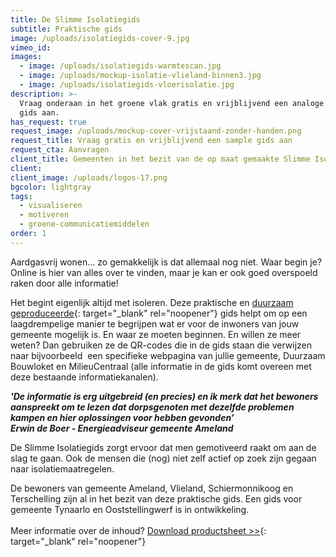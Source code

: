 ```yaml
---
title: De Slimme Isolatiegids
subtitle: Praktische gids
image: /uploads/isolatiegids-cover-9.jpg
vimeo_id:
images:
  - image: /uploads/isolatiegids-warmtescan.jpg
  - image: /uploads/mockup-isolatie-vlieland-binnen3.jpg
  - image: /uploads/isolatiegids-vloerisolatie.jpg
description: >-
  Vraag onderaan in het groene vlak gratis en vrijblijvend een analoge sample
  gids aan.
has_request: true
request_image: /uploads/mockup-cover-vrijstaand-zonder-handen.png
request_title: Vraag gratis en vrijblijvend een sample gids aan
request_cta: Aanvragen
client_title: Gemeenten in het bezit van de op maat gemaakte Slimme Isolatiegids
client:
client_image: /uploads/logos-17.png
bgcolor: lightgray
tags:
  - visualiseren
  - motiveren
  - groene-communicatiemiddelen
order: 1
---
```

Aardgasvrij wonen... zo gemakkelijk is dat allemaal nog niet. Waar begin je? Online is hier van alles over te vinden, maar je kan er ook goed overspoeld raken door alle informatie\!

Het begint eigenlijk altijd met isoleren. Deze praktische en [duurzaam geproduceerde](https://frisseplannen.nl/blogs/certificeringen/){: target="_blank" rel="noopener"} gids helpt om op een laagdrempelige manier te begrijpen wat er voor de inwoners van jouw gemeente mogelijk is. En waar ze moeten beginnen. En willen ze meer weten? Dan gebruiken ze de QR-codes die in de gids staan die verwijzen naar bijvoorbeeld&nbsp; een specifieke webpagina van jullie gemeente, Duurzaam Bouwloket en MilieuCentraal (alle informatie in de gids komt overeen met deze bestaande informatiekanalen).

***'De informatie is erg uitgebreid (en precies) en ik merk dat het bewoners aanspreekt om te lezen dat dorpsgenoten met dezelfde problemen kampen en hier oplossingen voor hebben gevonden’<br>Erwin de Boer - Energieadviseur gemeente Ameland***

De Slimme Isolatiegids zorgt ervoor dat men gemotiveerd raakt om aan de slag te gaan. Ook de mensen die (nog) niet zelf actief op zoek zijn gegaan naar isolatiemaatregelen.

De bewoners van gemeente Ameland, Vlieland, Schiermonnikoog en Terschelling zijn al in het bezit van deze praktische gids. Een gids voor gemeente Tynaarlo en Ooststellingwerf is in ontwikkeling.<br><br>Meer informatie over de inhoud?&nbsp;[Download productsheet &gt;&gt;](https://bit.ly/productsheetDSI){: target="_blank" rel="noopener"}

<br>​​​​​​